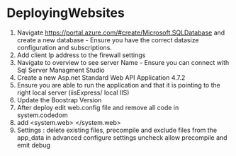 # DeployingWebsites

1. Navigate https://portal.azure.com/#create/Microsoft.SQLDatabase and create a new database - Ensure you have the correct datasize configuration and subscriptions.
2. Add client Ip address to the firewall settings
3. Navigate to overview to see server Name - Ensure you can connect with Sql Server Managment Studio
4. Create a new Asp.net Standard Web API Application 4.7.2
5. Ensure you are able to run the application and that it is pointing to the right local server (iisExpress/ local IIS)
6. Update the Boostrap Version
7. After deploy edit web.config file and remove all code in system.codedom  
8. add <system.web>
   <trust level="Full"/>
</system.web>
9. Settings : delete existing files,  precompile and exclude files from the app_data in advanced configure settings uncheck allow precompile and emit debug
